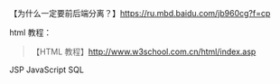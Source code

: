 【为什么一定要前后端分离？】https://ru.mbd.baidu.com/jb960cg?f=cp

html 教程：

> 【HTML 教程】http://www.w3school.com.cn/html/index.asp


JSP
JavaScript
SQL
